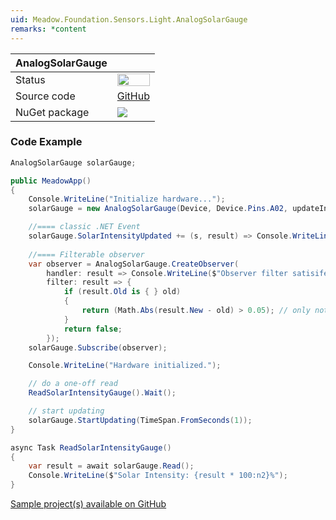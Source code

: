 ```yaml
---
uid: Meadow.Foundation.Sensors.Light.AnalogSolarGauge
remarks: *content
---
```


| AnalogSolarGauge | |
|--------|--------|
| Status | <img src="https://img.shields.io/badge/Working-brightgreen" style="width: auto; height: -webkit-fill-available;" /> |
| Source code | [GitHub](https://github.com/WildernessLabs/Meadow.Foundation/tree/master/Source/Meadow.Foundation.Peripherals/Sensors.Light.AnalogSolarGauge) |
| NuGet package | <a href="https://www.nuget.org/packages/Meadow.Foundation.Sensors.Light.AnalogSolarIntensityGauge/" target="_blank"><img src="https://img.shields.io/nuget/v/Meadow.Foundation.Sensors.Light.AnalogSolarIntensityGauge.svg?label=Meadow.Foundation.Sensors.Light.AnalogSolarIntensityGauge" /></a> |

### Code Example

```csharp
AnalogSolarGauge solarGauge;

public MeadowApp()
{
    Console.WriteLine("Initialize hardware...");
    solarGauge = new AnalogSolarGauge(Device, Device.Pins.A02, updateIntervalMs: 1000);

    //==== classic .NET Event
    solarGauge.SolarIntensityUpdated += (s, result) => Console.WriteLine($"SolarIntensityUpdated: {result.New * 100:n2}%");
    
    //==== Filterable observer
    var observer = AnalogSolarGauge.CreateObserver(
        handler: result => Console.WriteLine($"Observer filter satisifed, new intensity: {result.New * 100:n2}%"),
        filter: result => {
            if (result.Old is { } old)
            {
                return (Math.Abs(result.New - old) > 0.05); // only notify if change is > 5%
            }
            return false;
        });
    solarGauge.Subscribe(observer);

    Console.WriteLine("Hardware initialized.");

    // do a one-off read
    ReadSolarIntensityGauge().Wait();

    // start updating
    solarGauge.StartUpdating(TimeSpan.FromSeconds(1));
}

async Task ReadSolarIntensityGauge()
{
    var result = await solarGauge.Read();
    Console.WriteLine($"Solar Intensity: {result * 100:n2}%");
}
```

[Sample project(s) available on GitHub](https://github.com/WildernessLabs/Meadow.Foundation/tree/master/Source/Meadow.Foundation.Peripherals/Sensors.Light.AnalogSolarGauge/Samples/Sensors.Light.AnalogSolarGauge_Sample)

